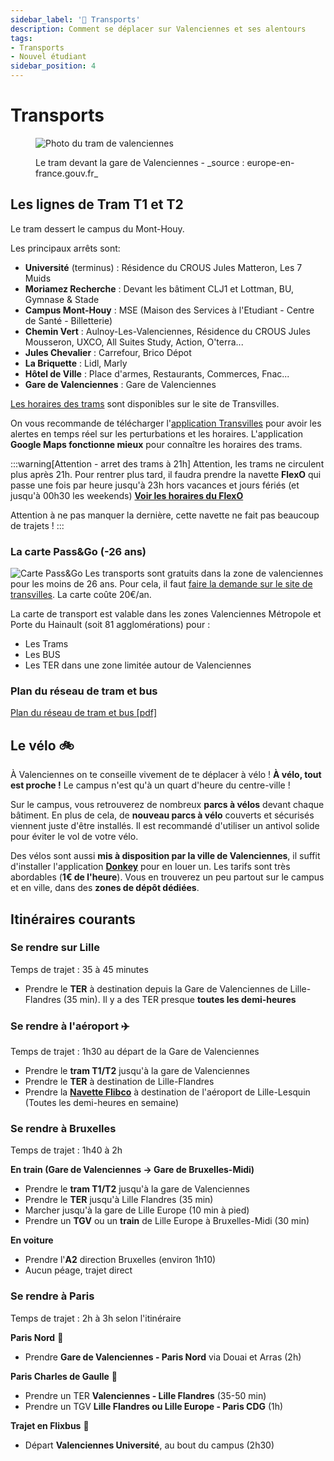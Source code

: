 ```yaml
---
sidebar_label: '🚆 Transports'
description: Comment se déplacer sur Valenciennes et ses alentours
tags:
- Transports
- Nouvel étudiant
sidebar_position: 4
---
```

# Transports
<figure>

![Photo du tram de valenciennes](/img/valenciennes/tram.webp)
<figcaption>Le tram devant la gare de Valenciennes - _source : europe-en-france.gouv.fr_ </figcaption>
</figure>


## Les lignes de Tram T1 et T2
Le tram dessert le campus du Mont-Houy. 

Les principaux arrêts sont:
- **Université** (terminus) : Résidence du CROUS Jules Matteron, Les 7 Muids
- **Moriamez Recherche** : Devant les bâtiment CLJ1 et Lottman, BU, Gymnase & Stade
- **Campus Mont-Houy** : MSE (Maison des Services à l'Etudiant - Centre de Santé - Billetterie)
- **Chemin Vert** : Aulnoy-Les-Valenciennes, Résidence du CROUS Jules Mousseron, UXCO, All Suites Study, Action, O'terra...
- **Jules Chevalier** : Carrefour, Brico Dépot
- **La Briquette** : Lidl, Marly
- **Hôtel de Ville** : Place d'armes, Restaurants, Commerces, Fnac...
- **Gare de Valenciennes** : Gare de Valenciennes
  


[Les horaires des trams](https://www.transvilles.com/les-horaires-de-la-rentree-2023/) sont disponibles sur le site de Transvilles.

On vous recommande de télécharger l'[application Transvilles](https://www.transvilles.com/lapplication-temps-reel/) pour avoir les alertes en temps réel sur les perturbations et les horaires. L'application **Google Maps fonctionne mieux** pour connaître les horaires des trams.

:::warning[Attention - arret des trams à 21h]
Attention, les trams ne circulent plus après 21h. Pour rentrer plus tard, il faudra prendre la navette **FlexO** qui passe une fois par heure jusqu'à 23h hors vacances et jours fériés (et jusqu'à 00h30 les weekends) [**Voir les horaires du FlexO**](https://storage.googleapis.com/is-wp-14-prod/uploads-prod/2023/07/Ligne_Luciole_0923.pdf)

Attention à ne pas manquer la dernière, cette navette ne fait pas beaucoup de trajets !
:::

### La carte Pass&Go (-26 ans)

![Carte Pass&Go](/img/valenciennes/bandeau-passandgo.webp)
Les transports sont gratuits dans la zone de valenciennes pour les moins de 26 ans. Pour cela, il faut [faire la demande sur le site de transvilles](https://www.transvilles.com/votre-abonnement-passgo/). La carte coûte 20€/an.

La carte de transport est valable dans les zones Valenciennes Métropole et Porte du Hainault (soit 81 agglomérations) pour :
- Les Trams
- Les BUS
- Les TER dans une zone limitée autour de Valenciennes

### Plan du réseau de tram et bus
[Plan du réseau de tram et bus [pdf]](https://www.transvilles.com/plans-du-reseau/)

## Le vélo 🚲
À Valenciennes on te conseille vivement de te déplacer à vélo ! **À vélo, tout est proche !** Le campus n'est qu'à un quart d'heure du centre-ville !

Sur le campus, vous retrouverez de nombreux **parcs à vélos** devant chaque bâtiment. En plus de cela, de **nouveau parcs à vélo** couverts et sécurisés viennent juste d'être installés. Il est recommandé d'utiliser un antivol solide pour éviter le vol de votre vélo.

Des vélos sont aussi **mis à disposition par la ville de Valenciennes**, il suffit d'installer l'application [**Donkey**](https://www.transvilles.com/nos-services/velos-en-libre-service/) pour en louer un. Les tarifs sont très abordables (**1€ de l'heure**). Vous en trouverez un peu partout sur le campus et en ville, dans des **zones de dépôt dédiées**.



## Itinéraires courants
### Se rendre sur Lille
Temps de trajet : 35 à 45 minutes

- Prendre le **TER** à destination depuis la Gare de Valenciennes de Lille-Flandres (35 min). Il y a des TER presque **toutes les demi-heures**

### Se rendre à l'aéroport ✈️
Temps de trajet : 1h30 au départ de la Gare de Valenciennes

- Prendre le **tram T1/T2** jusqu'à la gare de Valenciennes
- Prendre le **TER** à destination de Lille-Flandres
- Prendre la **[Navette Flibco](https://www.flibco.com/fr/shuttle/navette-bus-aeroport-lille-lesquin)** à destination de l'aéroport de Lille-Lesquin (Toutes les demi-heures en semaine)



### Se rendre à Bruxelles
Temps de trajet : 1h40 à 2h

**En train (Gare de Valenciennes → Gare de Bruxelles-Midi)**
- Prendre le **tram T1/T2** jusqu'à la gare de Valenciennes
- Prendre le **TER** jusqu'à Lille Flandres (35 min)
- Marcher jusqu'à la gare de Lille Europe (10 min à pied)
- Prendre un **TGV** ou un **train** de Lille Europe à Bruxelles-Midi (30 min)

**En voiture**
- Prendre l'**A2** direction Bruxelles (environ 1h10)
- Aucun péage, trajet direct

### Se rendre à Paris
Temps de trajet : 2h à 3h selon l'itinéraire

**Paris Nord** 🚅
- Prendre **Gare de Valenciennes - Paris Nord** via Douai et Arras (2h)

**Paris Charles de Gaulle** 🚅
- Prendre un TER **Valenciennes - Lille Flandres** (35-50 min)  
- Prendre un TGV **Lille Flandres ou Lille Europe - Paris CDG** (1h)

**Trajet en Flixbus** 🚌
- Départ **Valenciennes Université**, au bout du campus (2h30)